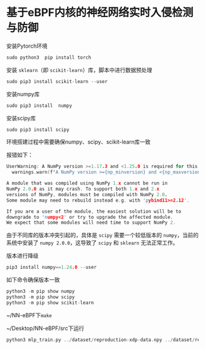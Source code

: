 # 基于eBPF内核的神经网络实时入侵检测与防御

安装Pytorch环境

```c
sudo python3  pip install torch
```

安装 `sklearn`（即 `scikit-learn`）库，脚本中进行数据预处理

```c
sudo pip3 install scikit-learn --user
```

安装numpy库

```c
sudo pip3 install  numpy
```

安装scipy库

```c
sudo pip3 install scipy
```

环境搭建过程中需要确保numpy、scipy、scikit-learn库一致

报错如下：

```c
UserWarning: A NumPy version >=1.17.3 and <1.25.0 is required for this version of SciPy (detected version 2.0.0
  warnings.warn(f"A NumPy version >={np_minversion} and <{np_maxversion}"

A module that was compiled using NumPy 1.x cannot be run in
NumPy 2.0.0 as it may crash. To support both 1.x and 2.x
versions of NumPy, modules must be compiled with NumPy 2.0.
Some module may need to rebuild instead e.g. with 'pybind11>=2.12'.

If you are a user of the module, the easiest solution will be to
downgrade to 'numpy<2' or try to upgrade the affected module.
We expect that some modules will need time to support NumPy 2.
```

由于不同库的版本冲突引起的，具体是 `scipy` 需要一个较低版本的 `numpy`，当前的系统中安装了 `numpy 2.0.0`，这导致了 `scipy` 和 `sklearn` 无法正常工作。

版本进行降级

```c
pip3 install numpy==1.24.0 --user
```

如下命令确保版本一致

```c
python3 -m pip show numpy
python3 -m pip show scipy
python3 -m pip show scikit-learn
```

~/NN-eBPF下`make`

~/Desktop/NN-eBPF/src下运行

```c
python3 mlp_train.py ../dataset/reproduction-xdp-data.npy ../dataset/reproduction-xdp-label.npy
```


